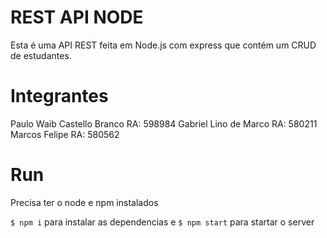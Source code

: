 # REST API NODE
Esta é uma API REST feita em Node.js com express que contém um CRUD de estudantes.

# Integrantes
Paulo Waib Castello Branco RA: 598984
Gabriel Lino de Marco RA: 580211
Marcos Felipe RA: 580562

# Run
Precisa ter o node e npm instalados

`$ npm i` para instalar as dependencias e
`$ npm start` para startar o server
